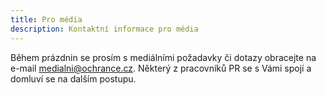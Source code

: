 ```yaml
---
title: Pro média
description: Kontaktní informace pro média
---
```

Během prázdnin se prosím s mediálními požadavky či dotazy obracejte na e-mail medialni@ochrance.cz. Některý z pracovníků PR se s Vámi spojí a domluví se na dalším postupu.

